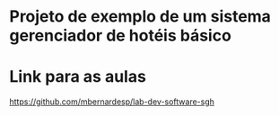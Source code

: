 # Projeto de exemplo de um sistema gerenciador de hotéis básico

# Link para as aulas
https://github.com/mbernardesp/lab-dev-software-sgh
